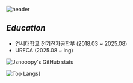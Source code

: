 ![header](https://capsule-render.vercel.app/api?type=rounded&color=auto&height=200&section=header&text=JaeLee&20render&fontsize=90)


## *Education*
- 연세대학교 전기전자공학부 (2018.03 ~ 2025.08)
- URECA (2025.08 ~ ing)

![Jsnooopy's GitHub stats](https://github-readme-stats.vercel.app/api?username=Jsnooopy&show_icons=true&theme=radical)

![Top Langs](https://github-readme-stats.vercel.app/api/top-langs/?username=Jsnooopy&layout=compact)]



<!--
**Jsnooopy/Jsnooopy** is a ✨ _special_ ✨ repository because its `README.md` (this file) appears on your GitHub profile.

Here are some ideas to get you started:

- 🔭 I’m currently working on ...
- 🌱 I’m currently learning ...
- 👯 I’m looking to collaborate on ...
- 🤔 I’m looking for help with ...
- 💬 Ask me about ...
- 📫 How to reach me: ...
- 😄 Pronouns: ...
- ⚡ Fun fact: ...
-->
